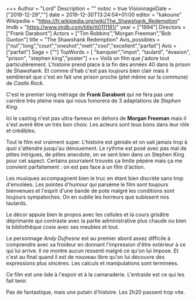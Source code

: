 +++
Author = "Lord"
Description = ""
notoc = true
VisionnageDate = ["2019-12-29",""]
date = 2019-12-30T13:24:54+01:00
editor = "kakoune"
Wikipedia = "https://fr.wikipedia.org/wiki/The_Shawshank_Redemption"
Imdb = "https://www.imdb.com/title/tt0111161/"
year = ["1994"]
Directors = ["Frank Darabont"]
Actors = ["Tim Robbins","Morgan Freeman","Bob Gunton"]
title = "The Shawshank Redemption"
Avis_possibles = ["nul","long","court","oneshot","meh","cool","excellent","parfait"]
Avis = ["parfait"] 
Saga = [""]
TopWords = [  "banquier","impot", "taulard", "évasion", "prison", "stephen king","poster"]
+++
Voilà un film que j'adore tout particulièrement.
L'histoire prend place à la fin des années 40 dans la prison de Shawshank.
Et comme d'hab c'est pas toujours bien clair mais il semblerait que c'est en fait une prison proche (ptet même sur la commune) de *Castle Rock*.

C'est le premier long métrage de **Frank Darabont** qui ne fera pas une carrière très pleine mais qui nous honorera de 3 adaptations de *Stephen King*.

Ici le casting n'est pas ultra-fameux en dehors de **Morgan Freeman** mais il s'est averé être un très bon choix.
Les acteurs sont tous bons dans leur rôle et crédibles.

Tout le film est vraiment super.
L'histoire est géniale et on sait jamais trop à quoi s'attendre jusqu'au dénouement.
Le rythme est posé avec pas mal de ptites intrigues, de ptites anecdote, on se sent bien dans un Stephen King pour cet aspect.
Certains pourraient trouvés ça limite pépère mais ça me convient parfaitement : on est pas face à un film d'action.

Les musiques accompagnent bien le truc en étant bien discrète sans trop d'envolées.
Les pointes d'humour qui parsème le film sont toujours bienvenues et l'esprit d'une bande de pote malgré les conditions sont toujours sympatoches.
On en oublie les horreurs que subissent nos taulards.

Le décor appuie bien le propos avec les cellules et la cours grisâtre déprimante qui contraste avec la partie administrative plus chaude ou bien la bibliothêque cosie avec ses meubles et tout.

Le personnage *Andy Dufresne* est au premier abord assez difficile à comprendre avec sa froideur en donnant l'impression d'être extérieur à ce qui lui arrive.
Il ne montre aucun ressenti malgré ce qu'on lui impose.
Et c'est au final quand il est de nouveau libre qu'on lui découvre des expressions plus sincères.
Les calculs et manipulations sont terminées.

Ce film est une ôde à l'espoir et à la camaraderie.
L'entraide est ce qui les fait tenir.

Pas de fantastique, mais une putain d'histoire.
Les 2h20 passent trop vite.
